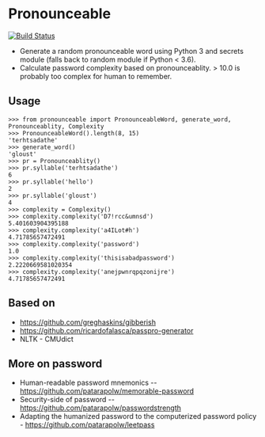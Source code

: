 # Pronounceable

[![Build Status](https://travis-ci.org/patarapolw/pronounceable.svg?branch=master)](https://travis-ci.org/patarapolw/pronounceable)

- Generate a random pronounceable word using Python 3 and secrets module (falls back to random module if Python < 3.6).
- Calculate password complexity based on pronounceablity. > 10.0 is probably too complex for human to remember.

## Usage

```pycon
>>> from pronounceable import PronounceableWord, generate_word, Pronounceablity, Complexity
>>> PronounceableWord().length(8, 15)
'terhtsadathe'
>>> generate_word()
'gloust'
>>> pr = Pronounceablity()
>>> pr.syllable('terhtsadathe')
6
>>> pr.syllable('hello')
2
>>> pr.syllable('gloust')
4
>>> complexity = Complexity()
>>> complexity.complexity('D7!rcc&umnsd')
5.401603904395188
>>> complexity.complexity('a4ILot#h')
4.71785657472491
>>> complexity.complexity('password')
1.0
>>> complexity.complexity('thisisabadpassword')
2.2220669581020354
>>> complexity.complexity('anejpwnrqpqzonijre')
4.71785657472491
```

## Based on

- https://github.com/greghaskins/gibberish
- https://github.com/ricardofalasca/passpro-generator
- NLTK - CMUdict

## More on password

- Human-readable password mnemonics -- https://github.com/patarapolw/memorable-password
- Security-side of password -- https://github.com/patarapolw/passwordstrength
- Adapting the humanized password to the computerized password policy - https://github.com/patarapolw/leetpass
